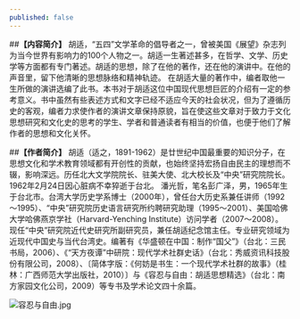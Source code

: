 ```yaml
---
published: false
---
```

##**【内容简介】**
胡适，“五四”文学革命的倡导者之一，曾被美国《展望》杂志列为当今世界有影响力的100个人物之一。胡适一生著述甚多，在哲学、文学、历史学等方面都有专门著述。胡适的思想，除了在他的著作，还在他的演讲中。在他的声音里，留下他清晰的思想脉络和精神轨迹。
    在胡适大量的著作中，编者取他一生所做的演讲选编了此书。本书对于胡适这位中国现代思想巨匠的介绍有一定的参考意义。书中虽然有些表述方式和文字已经不适应今天的社会状况，但为了遵循历史的客观，编者力求使作者的演讲文章保持原貌，旨在使这些文章对于致力于文化思想研究和文化史的思考的学生、学者和普通读者有相当的价值，也便于他们了解作者的思想和文化关怀。
    
##**【作者简介】**
胡适（适之，1891-1962）是廿世纪中国最重要的知识分子，在思想文化和学术教育领域都有开创性的贡献，也始终坚持宏扬自由民主的理想而不辍，影响深远。历任北大文学院院长、驻美大使、北大校长及“中央”研究院院长。1962年2月24日因心脏病不幸猝逝于台北。
潘光哲，笔名彭广泽，男，1965年生于台北市。台湾大学历史学系博士（2000年），曾任台大历史系兼任讲师（1992～1995）、“中央”研究院历史语言研究所约聘研究助理（1995～2001）、美国哈佛大学哈佛燕京学社（Harvard-Yenching Institute）访问学者（2007～2008）。现任“中央”研究院近代史研究所副研究员，兼任胡适纪念馆主任。专业研究领域为近现代中国史与当代台湾史。编著有《华盛顿在中国：制作“国父”》（台北：三民书局，2006）、《“天方夜谭”中研院：现代学术社群史话》（台北：秀威资讯科技股份有限公司，2008）、〔简体字版：《何妨是书生：一个现代学术社群的故事》（桂林：广西师范大学出版社，2010）〕与《容忍与自由：胡适思想精选》（台北：南方家园文化公司，2009）等专书及学术论文四十余篇。

![容忍与自由.jpg](https://i.loli.net/2018/11/19/5bf276a0c4591.jpg)
